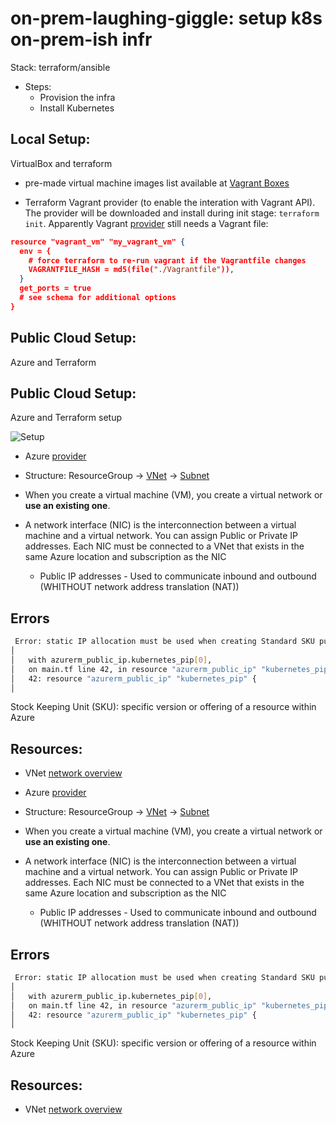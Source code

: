 # on-prem-laughing-giggle: setup k8s on-prem-ish infr
Stack: terraform/ansible

* Steps:
    * Provision the infra
    * Install Kubernetes

## Local Setup:

VirtualBox and terraform

* pre-made virtual machine images list available at [Vagrant Boxes](https://portal.cloud.hashicorp.com/vagrant/discover)


* Terraform Vagrant provider (to enable the interation with Vagrant API). The provider will be downloaded and install during init stage: `terraform init`. Apparently Vagrant [provider](https://registry.terraform.io/providers/bmatcuk/vagrant/latest/docs) still needs a Vagrant file:

```json
resource "vagrant_vm" "my_vagrant_vm" {
  env = {
    # force terraform to re-run vagrant if the Vagrantfile changes
    VAGRANTFILE_HASH = md5(file("./Vagrantfile")),
  }
  get_ports = true
  # see schema for additional options
}
```

## Public Cloud Setup:

Azure and Terraform

## Public Cloud Setup:

Azure and Terraform setup


![Setup](./src/image.jpg)



* Azure [provider](https://registry.terraform.io/providers/hashicorp/azurerm/latest/docs)

* Structure: ResourceGroup -> [VNet](https://registry.terraform.io/providers/hashicorp/azurerm/latest/docs#example-usage) -> [Subnet](https://registry.terraform.io/providers/hashicorp/azurerm/latest/docs/resources/subnet)

* When you create a virtual machine (VM), you create a virtual network or **use an existing one**.
* A network interface (NIC) is the interconnection between a virtual machine and a virtual network. You can assign Public or Private IP addresses. Each NIC must be connected to a VNet that exists in the same Azure location and subscription as the NIC
  * Public IP addresses - Used to communicate inbound and outbound (WHITHOUT network address translation (NAT))


## Errors


```bash
 Error: static IP allocation must be used when creating Standard SKU public IP addresses
│
│   with azurerm_public_ip.kubernetes_pip[0],
│   on main.tf line 42, in resource "azurerm_public_ip" "kubernetes_pip":
│   42: resource "azurerm_public_ip" "kubernetes_pip" {
│
```
 Stock Keeping Unit (SKU): specific version or offering of a resource within Azure

## Resources:

* VNet [network overview](https://learn.microsoft.com/en-us/azure/virtual-network/network-overview)


* Azure [provider](https://registry.terraform.io/providers/hashicorp/azurerm/latest/docs)

* Structure: ResourceGroup -> [VNet](https://registry.terraform.io/providers/hashicorp/azurerm/latest/docs#example-usage) -> [Subnet](https://registry.terraform.io/providers/hashicorp/azurerm/latest/docs/resources/subnet)


* When you create a virtual machine (VM), you create a virtual network or **use an existing one**.
* A network interface (NIC) is the interconnection between a virtual machine and a virtual network. You can assign Public or Private IP addresses. Each NIC must be connected to a VNet that exists in the same Azure location and subscription as the NIC
    * Public IP addresses - Used to communicate inbound and outbound (WHITHOUT network address translation (NAT))


## Errors


```bash
 Error: static IP allocation must be used when creating Standard SKU public IP addresses
│
│   with azurerm_public_ip.kubernetes_pip[0],
│   on main.tf line 42, in resource "azurerm_public_ip" "kubernetes_pip":
│   42: resource "azurerm_public_ip" "kubernetes_pip" {
│
```
 Stock Keeping Unit (SKU): specific version or offering of a resource within Azure

## Resources:

* VNet [network overview](https://learn.microsoft.com/en-us/azure/virtual-network/network-overview)



